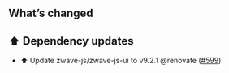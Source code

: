## What’s changed

## ⬆️ Dependency updates

- ⬆️ Update zwave-js/zwave-js-ui to v9.2.1 @renovate ([#599](https://github.com/hassio-addons/addon-zwave-js-ui/pull/599))
